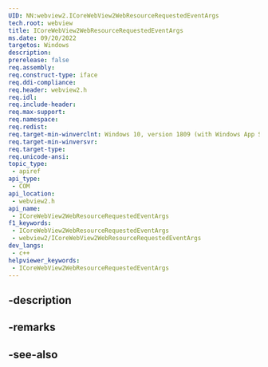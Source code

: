 ```yaml
---
UID: NN:webview2.ICoreWebView2WebResourceRequestedEventArgs
tech.root: webview
title: ICoreWebView2WebResourceRequestedEventArgs
ms.date: 09/20/2022
targetos: Windows
description: 
prerelease: false
req.assembly: 
req.construct-type: iface
req.ddi-compliance: 
req.header: webview2.h
req.idl: 
req.include-header: 
req.max-support: 
req.namespace: 
req.redist: 
req.target-min-winverclnt: Windows 10, version 1809 (with Windows App SDK 1.1 or later)
req.target-min-winversvr: 
req.target-type: 
req.unicode-ansi: 
topic_type:
 - apiref
api_type:
 - COM
api_location:
 - webview2.h
api_name:
 - ICoreWebView2WebResourceRequestedEventArgs
f1_keywords:
 - ICoreWebView2WebResourceRequestedEventArgs
 - webview2/ICoreWebView2WebResourceRequestedEventArgs
dev_langs:
 - c++
helpviewer_keywords:
 - ICoreWebView2WebResourceRequestedEventArgs
---
```


## -description

## -remarks

## -see-also

